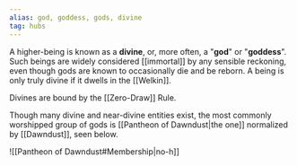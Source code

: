 ```yaml
---
alias: god, goddess, gods, divine
tag: hubs
---
```

A higher-being is known as a **divine**, or, more often, a "**god**" or "**goddess**". Such beings are widely considered [[immortal]] by any sensible reckoning, even though gods are known to occasionally die and be reborn. A being is only truly divine if it dwells in the [[Welkin]].

Divines are bound by the [[Zero-Draw]] Rule.

Though many divine and near-divine entities exist, the most commonly worshipped group of gods is [[Pantheon of Dawndust|the one]] normalized by [[Dawndust]], seen below.

![[Pantheon of Dawndust#Membership|no-h]]